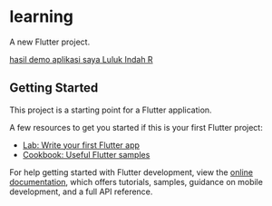 # learning

A new Flutter project.


[hasil demo aplikasi saya Luluk Indah R](https://github.com/user-attachments/assets/590ef0d6-8c8c-4aa4-abed-1d78478ab82c)


## Getting Started

This project is a starting point for a Flutter application.

A few resources to get you started if this is your first Flutter project:

- [Lab: Write your first Flutter app](https://docs.flutter.dev/get-started/codelab)
- [Cookbook: Useful Flutter samples](https://docs.flutter.dev/cookbook)

For help getting started with Flutter development, view the
[online documentation](https://docs.flutter.dev/), which offers tutorials,
samples, guidance on mobile development, and a full API reference.
